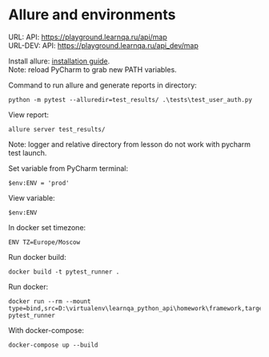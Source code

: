 # Allure and environments

URL: API: https://playground.learnqa.ru/api/map  
URL-DEV: API: https://playground.learnqa.ru/api_dev/map

Install allure: [installation guide](https://docs.qameta.io/allure/#_windows).  
Note: reload PyCharm to grab new PATH variables.

Command to run allure and generate reports in directory:
```
python -m pytest --alluredir=test_results/ .\tests\test_user_auth.py
```

View report:
```
allure server test_results/
```

Note: logger and relative directory from lesson do not work with pycharm test launch.

Set variable from PyCharm terminal:
```
$env:ENV = 'prod'
```
View variable:
```
$env:ENV
```

In docker set timezone:
```
ENV TZ=Europe/Moscow
```

Run docker build:

```
docker build -t pytest_runner .
```

Run docker:
```
docker run --rm --mount type=bind,src=D:\virtualenv\learnqa_python_api\homework\framework,target=/tests_projects/ pytest_runner

```

With docker-compose:
```
docker-compose up --build
```